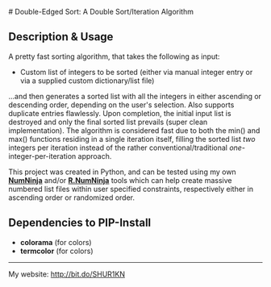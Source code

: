 ﻿﻿# Double-Edged Sort: A Double Sort/Iteration Algorithm

## Description & Usage
A pretty fast sorting algorithm, that takes the following as input:

- Custom list of integers to be sorted (either via manual integer entry or via a supplied custom dictionary/list file)

...and then generates a sorted list with all the integers in either ascending or descending order, depending on the user's selection. Also supports duplicate entries flawlessly. Upon completion, the initial input list is destroyed and only the final sorted list prevails (super clean implementation). The algorithm is considered fast due to both the min() and max() functions residing in a single iteration itself, filling the sorted list *two* integers per iteration instead of the rather conventional/traditional *one*-integer-per-iteration approach.

This project was created in Python, and can be tested using my own [**NumNinja**](https://github.com/SHUR1K-N/NumNinja-Number-Dictionary-Generator) and/or [**R.NumNinja**](https://github.com/SHUR1K-N/RNumNinja-Random-Number-File-Generator) tools which can help create massive numbered list files within user specified constraints, respectively either in ascending order or randomized order.

## Dependencies to PIP-Install
- **colorama** (for colors)
- **termcolor** (for colors)

------------

My website: http://bit.do/SHUR1KN